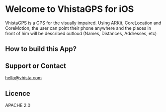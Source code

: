 # Welcome to VhistaGPS for iOS

VhistaGPS is a GPS for the visually impaired. Using ARKit, CoreLocation and CoreMotion, the user can point their phone anywhere and the places in front of him will be described outloud (Names, Distances, Addresses, etc)

## How to build this App?


## Support or Contact

hello@vhista.com

## Licence

APACHE 2.0
